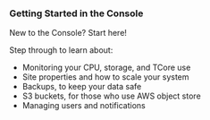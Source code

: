 ### Getting Started in the Console

New to the Console? Start here!

Step through to learn about:

- Monitoring your CPU, storage, and TCore use
- Site properties and how to scale your system
- Backups, to keep your data safe
- S3 buckets, for those who use AWS object store
- Managing users and notifications
